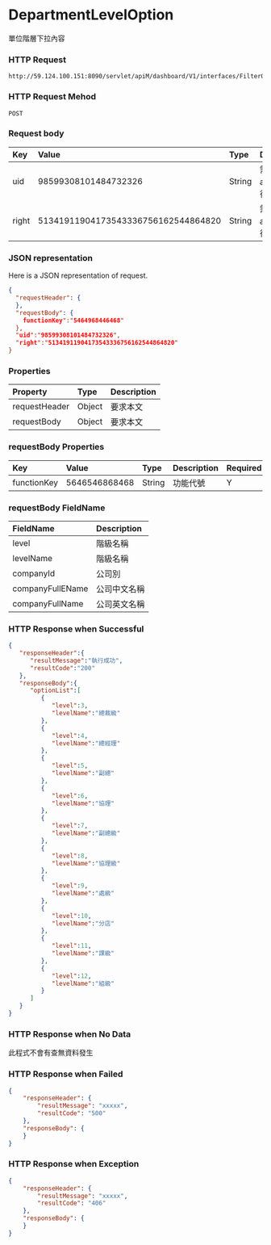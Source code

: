 # DepartmentLevelOption
單位階層下拉內容

### HTTP Request
```
http://59.124.100.151:8090/servlet/apiM/dashboard/V1/interfaces/FilterOption/DepartmentLevelOption
```

### HTTP Request Mehod
```
POST
```

### Request body
| Key | Value | Type | Description |
|:----------|:-------------|:-----|:------------|
| uid | 98599308101484732326 | String | 需透過apiLogin取得
| right | 51341911904173543336756162544864820 | String | 需透過apiLogin取得 |

### JSON representation

Here is a JSON representation of request.
```json
{
  "requestHeader": {
  },
  "requestBody": {
    functionKey":"5464968446468"
  },
  "uid":"98599308101484732326",
  "right":"51341911904173543336756162544864820"
}
```

### Properties
| Property | Type | Description |
|:---------|:-----|:------------|
| requestHeader | Object | 要求本文 |
| requestBody | Object | 要求本文 |

### requestBody Properties
| Key | Value | Type | Description | Required | Format |
|:----------|:-------------|:-----|:------------|:------------|:------------|
| functionKey | 5646546868468 | String | 功能代號 | Y | N/A |

### requestBody FieldName
| FieldName | Description |
|:----------|:-------------|
| level | 階級名稱 |
| levelName | 階級名稱 |
| companyId | 公司別 |
| companyFullEName | 公司中文名稱 |
| companyFullName | 公司英文名稱 |

### HTTP Response when Successful
```json
{
   "responseHeader":{
      "resultMessage":"執行成功",
      "resultCode":"200"
   },
   "responseBody":{
      "optionList":[
         {
            "level":3,
            "levelName":"總裁級"
         },
         {
            "level":4,
            "levelName":"總經理"
         },
         {
            "level":5,
            "levelName":"副總"
         },
         {
            "level":6,
            "levelName":"協理"
         },
         {
            "level":7,
            "levelName":"副總級"
         },
         {
            "level":8,
            "levelName":"協理級"
         },
         {
            "level":9,
            "levelName":"處級"
         },
         {
            "level":10,
            "levelName":"分店"
         },
         {
            "level":11,
            "levelName":"課級"
         },
         {
            "level":12,
            "levelName":"組級"
         }
      ]
   }
}
```

### HTTP Response when No Data
此程式不會有查無資料發生

### HTTP Response when Failed
```json
{
    "responseHeader": {
        "resultMessage": "xxxxx",
        "resultCode": "500"
    },
    "responseBody": {
    }
}
```

### HTTP Response when Exception
```json
{
    "responseHeader": {
        "resultMessage": "xxxxx",
        "resultCode": "406"
    },
    "responseBody": {
    }
}
```
